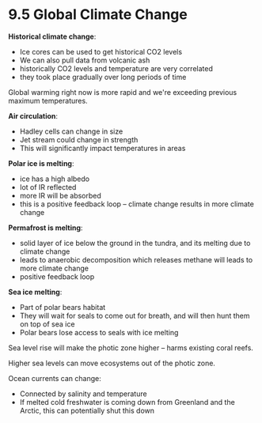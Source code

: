# 9.5 Global Climate Change

**Historical climate change**:

* Ice cores can be used to get historical CO2 levels
* We can also pull data from volcanic ash
* historically CO2 levels and temperature are very correlated
* they took place gradually over long periods of time

Global warming right now is more rapid and we're exceeding previous maximum temperatures.

**Air circulation**:

* Hadley cells can change in size
* Jet stream could change in strength
* This will significantly impact temperatures in areas

**Polar ice is melting**:

* ice has a high albedo 
* lot of IR reflected
* more IR will be absorbed
* this is a positive feedback loop – climate change results in more climate change

**Permafrost is melting**:

* solid layer of ice below the ground in the tundra, and its melting due to climate change
* leads to anaerobic decomposition which releases methane will leads to more climate change
* positive feedback loop

**Sea ice melting**:

* Part of polar bears habitat
* They will wait for seals to come out for breath, and will then hunt them on top of sea ice
* Polar bears lose access to seals with ice melting

Sea level rise will make the photic zone higher – harms existing coral reefs.

Higher sea levels can move ecosystems out of the photic zone.

Ocean currents can change:

* Connected by salinity and temperature
* If melted cold freshwater is coming down from Greenland and the Arctic, this can potentially shut this down

